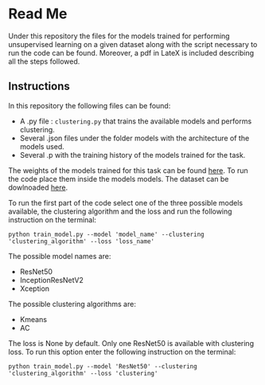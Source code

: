 # Read Me

Under this repository the files for the models trained for performing unsupervised learning on a given dataset along with the script necessary to run the code can be found. Moreover, a pdf in LateX is included describing all the steps followed.

## Instructions
In this repository the following files can be found:

* A .py file : ```clustering.py``` that trains the available models and performs clustering.
* Several .json files under the folder models with the architecture of the models used.
* Several .p  with the training history  of the models trained for the task.

The weights of the models trained for this task can be found [here](https://drive.google.com/open?id=1Baw-NlDgTuTVsh0w41hj3_GYYo_S4fwx). To run the code place them inside the models models.
The dataset can be dowlnoaded [here](https://drive.google.com/file/d/1lm0pGemIVukCAwxcBFl1Bl5keNAi_wbR/view).

To run the first part of the code select one of the three possible models available, the clustering algorithm and the loss and run the following instruction on the terminal:

	python train_model.py --model 'model_name' --clustering 'clustering_algorithm' --loss 'loss_name'

The possible model names are:

* ResNet50
* InceptionResNetV2
* Xception

The possible clustering algorithms  are:

* Kmeans
* AC

The loss is None by default. Only one ResNet50 is available with clustering loss. To run this option enter the following instruction on the terminal:

    python train_model.py --model 'ResNet50' --clustering 'clustering_algorithm' --loss 'clustering'
	
	
